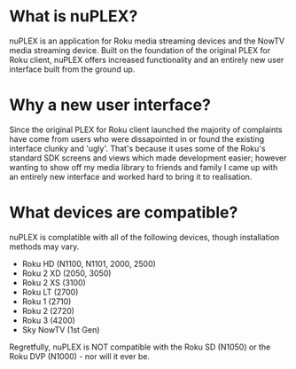 What is nuPLEX?
===============
nuPLEX is an application for Roku media streaming devices and the NowTV media streaming device. Built on the foundation of the original PLEX for Roku client, nuPLEX offers increased functionality and an entirely new user interface built from the ground up.

Why a new user interface?
==============================
Since the original PLEX for Roku client launched the majority of complaints have come from users who were dissapointed in or found the existing interface clunky and 'ugly'. That's because it uses some of the Roku's standard SDK screens and views which made development easier; however wanting to show off my media library to friends and family I came up with an entirely new interface and worked hard to bring it to realisation.

What devices are compatible?
============================
nuPLEX is complatible with all of the following devices, though installation methods may vary.

- Roku HD (N1100, N1101, 2000, 2500)
- Roku 2 XD (2050, 3050)
- Roku 2 XS (3100)
- Roku LT (2700)
- Roku 1 (2710)
- Roku 2 (2720)
- Roku 3 (4200)
- Sky NowTV (1st Gen)

Regretfully, nuPLEX is NOT compatible with the Roku SD (N1050) or the Roku DVP (N1000) - nor will it ever be.
